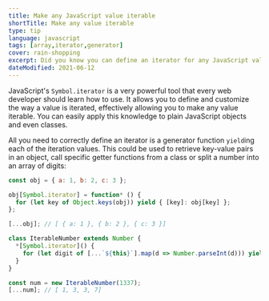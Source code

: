 ```yaml
---
title: Make any JavaScript value iterable
shortTitle: Make any value iterable
type: tip
language: javascript
tags: [array,iterator,generator]
cover: rain-shopping
excerpt: Did you know you can define an iterator for any JavaScript value? This quick tip will show you how.
dateModified: 2021-06-12
---
```


JavaScript's `Symbol.iterator` is a very powerful tool that every web developer should learn how to use. It allows you to define and customize the way a value is iterated, effectively allowing you to make any value iterable. You can easily apply this knowledge to plain JavaScript objects and even classes.

All you need to correctly define an iterator is a generator function `yield`ing each of the iteration values. This could be used to retrieve key-value pairs in an object, call specific getter functions from a class or split a number into an array of digits:

```js
const obj = { a: 1, b: 2, c: 3 };

obj[Symbol.iterator] = function* () {
  for (let key of Object.keys(obj)) yield { [key]: obj[key] };
};

[...obj]; // [ { a: 1 }, { b: 2 }, { c: 3 }]

class IterableNumber extends Number {
  *[Symbol.iterator]() {
    for (let digit of [...`${this}`].map(d => Number.parseInt(d))) yield digit;
  }
}

const num = new IterableNumber(1337);
[...num]; // [ 1, 3, 3, 7]
```
